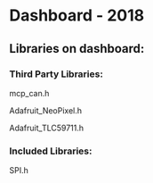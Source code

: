 # Dashboard - 2018

## Libraries on dashboard:

   ### Third Party Libraries:
   mcp_can.h

   Adafruit_NeoPixel.h
   
   Adafruit_TLC59711.h

   ### Included Libraries:
   SPI.h
   
